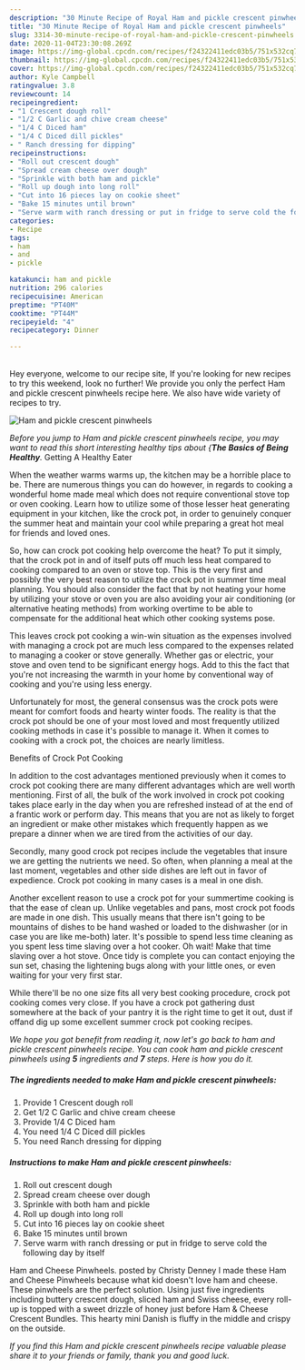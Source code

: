 ```yaml
---
description: "30 Minute Recipe of Royal Ham and pickle crescent pinwheels"
title: "30 Minute Recipe of Royal Ham and pickle crescent pinwheels"
slug: 3314-30-minute-recipe-of-royal-ham-and-pickle-crescent-pinwheels
date: 2020-11-04T23:30:08.269Z
image: https://img-global.cpcdn.com/recipes/f24322411edc03b5/751x532cq70/ham-and-pickle-crescent-pinwheels-recipe-main-photo.jpg
thumbnail: https://img-global.cpcdn.com/recipes/f24322411edc03b5/751x532cq70/ham-and-pickle-crescent-pinwheels-recipe-main-photo.jpg
cover: https://img-global.cpcdn.com/recipes/f24322411edc03b5/751x532cq70/ham-and-pickle-crescent-pinwheels-recipe-main-photo.jpg
author: Kyle Campbell
ratingvalue: 3.8
reviewcount: 14
recipeingredient:
- "1 Crescent dough roll"
- "1/2 C Garlic and chive cream cheese"
- "1/4 C Diced ham"
- "1/4 C Diced dill pickles"
- " Ranch dressing for dipping"
recipeinstructions:
- "Roll out crescent dough"
- "Spread cream cheese over dough"
- "Sprinkle with both ham and pickle"
- "Roll up dough into long roll"
- "Cut into 16 pieces lay on cookie sheet"
- "Bake 15 minutes until brown"
- "Serve warm with ranch dressing or put in fridge to serve cold the following day by itself"
categories:
- Recipe
tags:
- ham
- and
- pickle

katakunci: ham and pickle 
nutrition: 296 calories
recipecuisine: American
preptime: "PT40M"
cooktime: "PT44M"
recipeyield: "4"
recipecategory: Dinner

---
```

<br>
Hey everyone, welcome to our recipe site, If you're looking for new recipes to try this weekend, look no further! We provide you only the perfect Ham and pickle crescent pinwheels recipe here. We also have wide variety of recipes to try.
<br>


![Ham and pickle crescent pinwheels](https://img-global.cpcdn.com/recipes/f24322411edc03b5/751x532cq70/ham-and-pickle-crescent-pinwheels-recipe-main-photo.jpg)

<i>Before you jump to Ham and pickle crescent pinwheels recipe, you may want to read this short interesting healthy tips about {<strong>The Basics of Being Healthy</strong>.</i>
Getting A Healthy Eater


When the weather warms warms up, the kitchen may be a horrible place to be. There are numerous things you can do however, in regards to cooking a wonderful home made meal which does not require conventional stove top or oven cooking. Learn how to utilize some of those lesser heat generating equipment in your kitchen, like the crock pot, in order to genuinely conquer the summer heat and maintain your cool while preparing a great hot meal for friends and loved ones.

So, how can crock pot cooking help overcome the heat? To put it simply, that the crock pot in and of itself puts off much less heat compared to cooking compared to an oven or stove top. This is the very first and possibly the very best reason to utilize the crock pot in summer time meal planning. You should also consider the fact that by not heating your home by utilizing your stove or oven you are also avoiding your air conditioning (or alternative heating methods) from working overtime to be able to compensate for the additional heat which other cooking systems pose.

This leaves crock pot cooking a win-win situation as the expenses involved with managing a crock pot are much less compared to the expenses related to managing a cooker or stove generally. Whether gas or electric, your stove and oven tend to be significant energy hogs. Add to this the fact that you're not increasing the warmth in your home by conventional way of cooking and you're using less energy.

Unfortunately for most, the general consensus was the crock pots were meant for comfort foods and hearty winter foods.  The reality is that the crock pot should be one of your most loved and most frequently utilized cooking methods in case it's possible to manage it. When it comes to cooking with a crock pot, the choices are nearly limitless.  

Benefits of Crock Pot Cooking

In addition to the cost advantages mentioned previously when it comes to crock pot cooking there are many different advantages which are well worth mentioning. First of all, the bulk of the work involved in crock pot cooking takes place early in the day when you are refreshed instead of at the end of a frantic work or perform day. This means that you are not as likely to forget an ingredient or make other mistakes which frequently happen as we prepare a dinner when we are tired from the activities of our day.

Secondly, many good crock pot recipes include the vegetables that insure we are getting the nutrients we need. So often, when planning a meal at the last moment, vegetables and other side dishes are left out in favor of expedience. Crock pot cooking in many cases is a meal in one dish.

Another excellent reason to use a crock pot for your summertime cooking is that the ease of clean up.  Unlike vegetables and pans, most crock pot foods are made in one dish. This usually means that there isn't going to be mountains of dishes to be hand washed or loaded to the dishwasher (or in case you are like me-both) later. It's possible to spend less time cleaning as you spent less time slaving over a hot cooker. Oh wait! Make that time slaving over a hot stove. Once tidy is complete you can contact enjoying the sun set, chasing the lightening bugs along with your little ones, or even waiting for your very first star.

While there'll be no one size fits all very best cooking procedure, crock pot cooking comes very close. If you have a crock pot gathering dust somewhere at the back of your pantry it is the right time to get it out, dust if offand dig up some excellent summer crock pot cooking recipes.


<i>We hope you got benefit from reading it, now let's go back to ham and pickle crescent pinwheels recipe. You can cook ham and pickle crescent pinwheels using <strong>5</strong> ingredients and <strong>7</strong> steps. Here is how you do it.
</i>

##### The ingredients needed to make Ham and pickle crescent pinwheels:

1. Provide 1 Crescent dough roll
1. Get 1/2 C Garlic and chive cream cheese
1. Provide 1/4 C Diced ham
1. You need 1/4 C Diced dill pickles
1. You need  Ranch dressing for dipping


##### Instructions to make Ham and pickle crescent pinwheels:

1. Roll out crescent dough
1. Spread cream cheese over dough
1. Sprinkle with both ham and pickle
1. Roll up dough into long roll
1. Cut into 16 pieces lay on cookie sheet
1. Bake 15 minutes until brown
1. Serve warm with ranch dressing or put in fridge to serve cold the following day by itself


Ham and Cheese Pinwheels. posted by Christy Denney I made these Ham and Cheese Pinwheels because what kid doesn&#39;t love ham and cheese. These pinwheels are the perfect solution. Using just five ingredients including buttery crescent dough, sliced ham and Swiss cheese, every roll-up is topped with a sweet drizzle of honey just before Ham &amp; Cheese Crescent Bundles. This hearty mini Danish is fluffy in the middle and crispy on the outside. 

<i>If you find this Ham and pickle crescent pinwheels recipe valuable please share it to your friends or family, thank you and good luck.</i>
